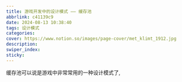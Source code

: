 ```yaml
---
title: 游戏开发中的设计模式 —— 缓存池
abbrlink: c41139c9
date: 2024-08-13 10:38:40
tags: 设计模式
categories:
cover: https://www.notion.so/images/page-cover/met_klimt_1912.jpg
description:
swiper_index:
sticky:
---
```



缓存池可以说是游戏中非常常用的一种设计模式了,